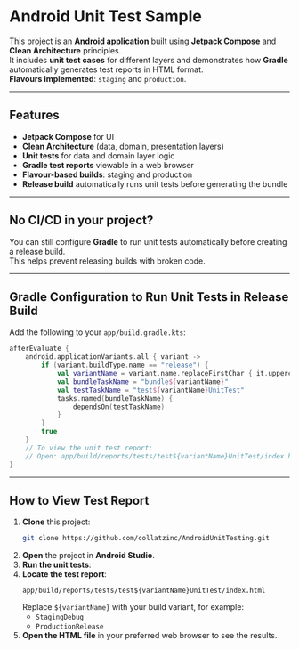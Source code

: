 # Android Unit Test Sample

This project is an **Android application** built using **Jetpack Compose** and **Clean Architecture** principles.  
It includes **unit test cases** for different layers and demonstrates how **Gradle** automatically generates test reports in HTML format.  
**Flavours implemented**: `staging` and `production`.

---

## Features
- **Jetpack Compose** for UI
- **Clean Architecture** (data, domain, presentation layers)
- **Unit tests** for data and domain layer logic
- **Gradle test reports** viewable in a web browser
- **Flavour-based builds**: staging and production
- **Release build** automatically runs unit tests before generating the bundle

---

## No CI/CD in your project?
You can still configure **Gradle** to run unit tests automatically before creating a release build.  
This helps prevent releasing builds with broken code.

---

## Gradle Configuration to Run Unit Tests in Release Build

Add the following to your `app/build.gradle.kts`:

```kotlin
afterEvaluate {
    android.applicationVariants.all { variant ->
        if (variant.buildType.name == "release") {
            val variantName = variant.name.replaceFirstChar { it.uppercaseChar() }
            val bundleTaskName = "bundle${variantName}"
            val testTaskName = "test${variantName}UnitTest"
            tasks.named(bundleTaskName) {
                dependsOn(testTaskName)
            }
        }
        true
    }
    // To view the unit test report:
    // Open: app/build/reports/tests/test${variantName}UnitTest/index.html
}
```
---

## How to View Test Report

1. **Clone** this project:
   ```bash
   git clone https://github.com/collatzinc/AndroidUnitTesting.git
   ```
2. **Open** the project in **Android Studio**.
3. **Run the unit tests**:
4. **Locate the test report**:
   ```
   app/build/reports/tests/test${variantName}UnitTest/index.html
   ```
   Replace `${variantName}` with your build variant, for example:
   - `StagingDebug`
   - `ProductionRelease`
5. **Open the HTML file** in your preferred web browser to see the results.
